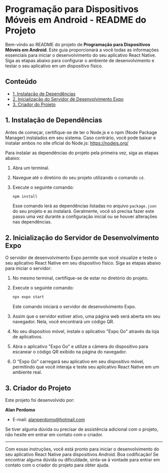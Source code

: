 # Programação para Dispositivos Móveis em Android - README do Projeto

Bem-vindo ao README do projeto de **Programação para Dispositivos Móveis em Android**. Este guia proporcionará a você todas as informações essenciais para iniciar o desenvolvimento do seu aplicativo React Native. Siga as etapas abaixo para configurar o ambiente de desenvolvimento e testar o seu aplicativo em um dispositivo físico.

## Conteúdo
- [1. Instalação de Dependências](#1-instalação-de-dependências)
- [2. Inicialização do Servidor de Desenvolvimento Expo](#2-inicialização-do-servidor-de-desenvolvimento-expo)
- [3. Criador do Projeto](#3-criador-do-projeto)

## 1. Instalação de Dependências

Antes de começar, certifique-se de ter o Node.js e o npm (Node Package Manager) instalados em seu sistema. Caso contrário, você pode baixar e instalar ambos no site oficial do Node.js: https://nodejs.org/

Para instalar as dependências do projeto pela primeira vez, siga as etapas abaixo:

1. Abra um terminal.
2. Navegue até o diretório do seu projeto utilizando o comando `cd`.
3. Execute o seguinte comando:

   ```sh
   npm install
   ```

   Esse comando lerá as dependências listadas no arquivo `package.json` do seu projeto e as instalará. Geralmente, você só precisa fazer este passo uma vez durante a configuração inicial ou se houver alterações nas dependências.

## 2. Inicialização do Servidor de Desenvolvimento Expo

O servidor de desenvolvimento Expo permite que você visualize e teste o seu aplicativo React Native em seu dispositivo físico. Siga as etapas abaixo para iniciar o servidor:

1. No mesmo terminal, certifique-se de estar no diretório do projeto.
2. Execute o seguinte comando:

   ```sh
   npx expo start
   ```

   Este comando iniciará o servidor de desenvolvimento Expo.

3. Assim que o servidor estiver ativo, uma página web será aberta em seu navegador. Nela, você encontrará um código QR.

4. No seu dispositivo móvel, instale o aplicativo "Expo Go" através da loja de aplicativos.

5. Abra o aplicativo "Expo Go" e utilize a câmera do dispositivo para escanear o código QR exibido na página do navegador.

6. O "Expo Go" carregará seu aplicativo em seu dispositivo móvel, permitindo que você interaja e teste seu aplicativo React Native em um ambiente real.

## 3. Criador do Projeto

Este projeto foi desenvolvido por:

**Alan Perdomo**
- E-mail: alanperdomo@hotmail.com

Se tiver alguma dúvida ou precisar de assistência adicional com o projeto, não hesite em entrar em contato com o criador.

---

Com essas instruções, você está pronto para iniciar o desenvolvimento do seu aplicativo React Native para dispositivos Android. Boa codificação! Se encontrar alguma dúvida ou dificuldade, sinta-se à vontade para entrar em contato com o criador do projeto para obter ajuda.

